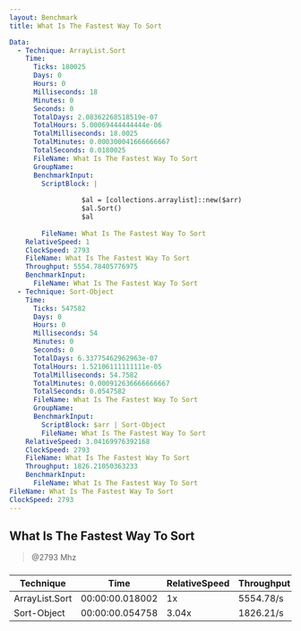 ```yaml
---
layout: Benchmark
title: What Is The Fastest Way To Sort

Data: 
  - Technique: ArrayList.Sort
    Time: 
      Ticks: 180025
      Days: 0
      Hours: 0
      Milliseconds: 18
      Minutes: 0
      Seconds: 0
      TotalDays: 2.08362268518519e-07
      TotalHours: 5.00069444444444e-06
      TotalMilliseconds: 18.0025
      TotalMinutes: 0.000300041666666667
      TotalSeconds: 0.0180025
      FileName: What Is The Fastest Way To Sort
      GroupName: 
      BenchmarkInput: 
        ScriptBlock: |
           
                  $al = [collections.arraylist]::new($arr) 
                  $al.Sort()
                  $al
              
        FileName: What Is The Fastest Way To Sort
    RelativeSpeed: 1
    ClockSpeed: 2793
    FileName: What Is The Fastest Way To Sort
    Throughput: 5554.78405776975
    BenchmarkInput: 
      FileName: What Is The Fastest Way To Sort
  - Technique: Sort-Object
    Time: 
      Ticks: 547582
      Days: 0
      Hours: 0
      Milliseconds: 54
      Minutes: 0
      Seconds: 0
      TotalDays: 6.33775462962963e-07
      TotalHours: 1.52106111111111e-05
      TotalMilliseconds: 54.7582
      TotalMinutes: 0.000912636666666667
      TotalSeconds: 0.0547582
      FileName: What Is The Fastest Way To Sort
      GroupName: 
      BenchmarkInput: 
        ScriptBlock: $arr | Sort-Object
        FileName: What Is The Fastest Way To Sort
    RelativeSpeed: 3.04169976392168
    ClockSpeed: 2793
    FileName: What Is The Fastest Way To Sort
    Throughput: 1826.21050363233
    BenchmarkInput: 
      FileName: What Is The Fastest Way To Sort
FileName: What Is The Fastest Way To Sort
ClockSpeed: 2793
---
```

What Is The Fastest Way To Sort
-------------------------------
> @2793 Mhz


### 


|Technique     |Time           |RelativeSpeed|Throughput|
|--------------|---------------|-------------|----------|
|ArrayList.Sort|00:00:00.018002|1x           |5554.78/s |
|Sort-Object   |00:00:00.054758|3.04x        |1826.21/s |
